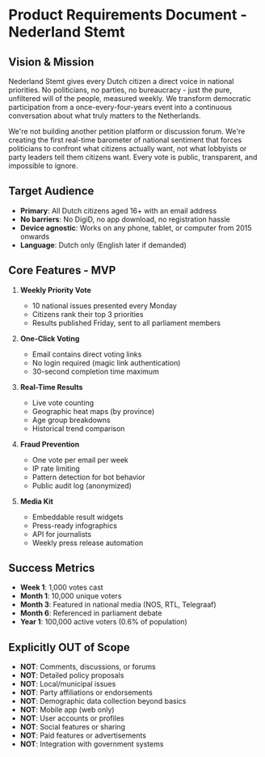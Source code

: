 # Product Requirements Document - Nederland Stemt

## Vision & Mission

Nederland Stemt gives every Dutch citizen a direct voice in national priorities. No politicians, no parties, no bureaucracy - just the pure, unfiltered will of the people, measured weekly. We transform democratic participation from a once-every-four-years event into a continuous conversation about what truly matters to the Netherlands.

We're not building another petition platform or discussion forum. We're creating the first real-time barometer of national sentiment that forces politicians to confront what citizens actually want, not what lobbyists or party leaders tell them citizens want. Every vote is public, transparent, and impossible to ignore.

## Target Audience

- **Primary**: All Dutch citizens aged 16+ with an email address
- **No barriers**: No DigiD, no app download, no registration hassle
- **Device agnostic**: Works on any phone, tablet, or computer from 2015 onwards
- **Language**: Dutch only (English later if demanded)

## Core Features - MVP

1. **Weekly Priority Vote**
   - 10 national issues presented every Monday
   - Citizens rank their top 3 priorities
   - Results published Friday, sent to all parliament members

2. **One-Click Voting**
   - Email contains direct voting links
   - No login required (magic link authentication)
   - 30-second completion time maximum

3. **Real-Time Results**
   - Live vote counting
   - Geographic heat maps (by province)
   - Age group breakdowns
   - Historical trend comparison

4. **Fraud Prevention**
   - One vote per email per week
   - IP rate limiting
   - Pattern detection for bot behavior
   - Public audit log (anonymized)

5. **Media Kit**
   - Embeddable result widgets
   - Press-ready infographics
   - API for journalists
   - Weekly press release automation

## Success Metrics

- **Week 1**: 1,000 votes cast
- **Month 1**: 10,000 unique voters
- **Month 3**: Featured in national media (NOS, RTL, Telegraaf)
- **Month 6**: Referenced in parliament debate
- **Year 1**: 100,000 active voters (0.6% of population)

## Explicitly OUT of Scope

- **NOT**: Comments, discussions, or forums
- **NOT**: Detailed policy proposals
- **NOT**: Local/municipal issues
- **NOT**: Party affiliations or endorsements
- **NOT**: Demographic data collection beyond basics
- **NOT**: Mobile app (web only)
- **NOT**: User accounts or profiles
- **NOT**: Social features or sharing
- **NOT**: Paid features or advertisements
- **NOT**: Integration with government systems